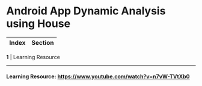 #  Android App Dynamic Analysis using House
Index | Section
--- | ---

**1** | Learning Resource

___


#### Learning Resource: https://www.youtube.com/watch?v=n7vW-TVtXb0